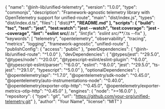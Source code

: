 {
  "name": "@inh-lib/unified-telemetry",
  "version": "1.0.0",
  "type": "commonjs",
  "description": "Framework-agnostic telemetry library with OpenTelemetry support for unified-route",
  "main": "dist/index.js",
  "types": "dist/index.d.ts",
  "files": [
    "dist/**/*",
    "README.md"
  ],
  "scripts": {
    "build": "tsc",
    "test": "jest",
    "test:watch": "jest --watch",
    "test:coverage": "jest --coverage",
    "lint": "eslint src/**/*.ts",
    "lint:fix": "eslint src/**/*.ts --fix"
  },
  "keywords": [
    "telemetry",
    "opentelemetry",
    "observability",
    "tracing",
    "metrics",
    "logging",
    "framework-agnostic",
    "unified-route"
  ],
  "publishConfig": {
    "access": "public"
  },
  "peerDependencies": {
    "@inh-lib/unified-route": "^1.0.0"
  },
  "devDependencies": {
    "@types/jest": "^29.5.0",
    "@types/node": "^20.0.0",
    "@typescript-eslint/eslint-plugin": "^6.0.0",
    "@typescript-eslint/parser": "^6.0.0",
    "eslint": "^8.0.0",
    "jest": "^29.5.0",
    "ts-jest": "^29.1.0",
    "typescript": "^5.0.0"
  },
  "optionalDependencies": {
    "@opentelemetry/api": "^1.7.0",
    "@opentelemetry/sdk-node": "^0.45.0",
    "@opentelemetry/auto-instrumentations-node": "^0.40.0",
    "@opentelemetry/exporter-otlp-http": "^0.45.0",
    "@opentelemetry/exporter-metrics-otlp-http": "^0.45.0"
  },
  "engines": {
    "node": ">=16.0.0"
  },
  "repository": {
    "type": "git",
    "url": "https://github.com/your-org/unified-telemetry.git"
  },
  "author": "Your Name",
  "license": "MIT"
}